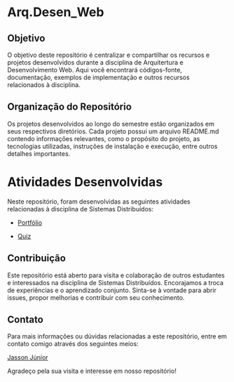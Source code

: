 # Arq.Desen_Web

## Objetivo

O objetivo deste repositório é centralizar e compartilhar os recursos e projetos desenvolvidos durante a disciplina de Arquitertura e Desenvolvimento Web. Aqui você encontrará códigos-fonte, documentação, exemplos de implementação e outros recursos relacionados à disciplina.

## Organização do Repositório

Os projetos desenvolvidos ao longo do semestre estão organizados em seus respectivos diretórios. Cada projeto possui um arquivo README.md contendo informações relevantes, como o propósito do projeto, as tecnologias utilizadas, instruções de instalação e execução, entre outros detalhes importantes.


# Atividades Desenvolvidas
Neste repositório, foram desenvolvidas as seguintes atividades relacionadas à disciplina de Sistemas Distribuídos:

- [Portfólio](Portfólio)

- [Quiz](Quiz)

## Contribuição

Este repositório está aberto para visita e colaboração de outros estudantes e interessados na disciplina de Sistemas Distribuídos. Encorajamos a troca de experiências e o aprendizado conjunto. Sinta-se à vontade para abrir issues, propor melhorias e contribuir com seu conhecimento.

## Contato

Para mais informações ou dúvidas relacionadas a este repositório, entre em contato comigo através dos seguintes meios:

[Jasson Júnior](jassonjr5@gmail.com)

Agradeço pela sua visita e interesse em nosso repositório!
